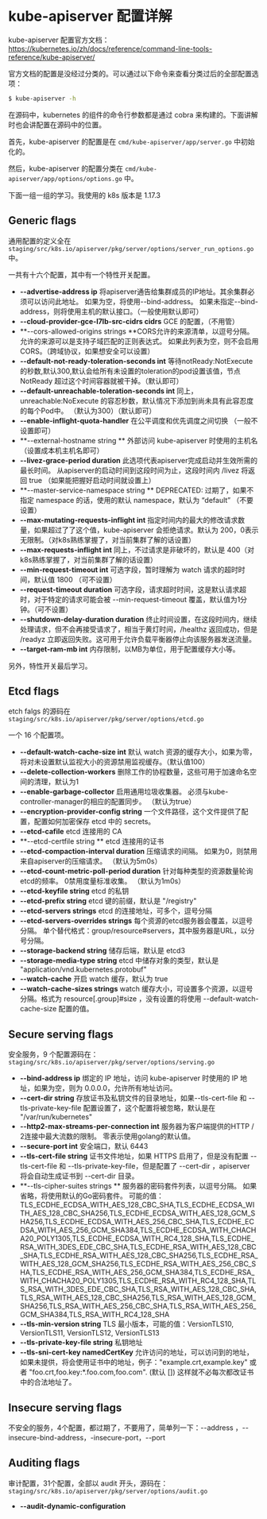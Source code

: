 # kube-apiserver 配置详解

kube-apiserver 配置官方文档：https://kubernetes.io/zh/docs/reference/command-line-tools-reference/kube-apiserver/

官方文档的配置是没经过分类的。可以通过以下命令来查看分类过后的全部配置选项：

```bash
$ kube-apiserver -h
```

在源码中，kubernetes 的组件的命令行参数都是通过 cobra 来构建的。下面讲解时也会讲配置在源码中的位置。

首先，kube-apiserver 的配置是在 `cmd/kube-apiserver/app/server.go` 中初始化的。

然后，kube-apiserver 的配置分类在 `cmd/kube-apiserver/app/options/options.go` 中。

下面一组一组的学习。我使用的 k8s 版本是 1.17.3

## Generic flags

通用配置的定义全在 `staging/src/k8s.io/apiserver/pkg/server/options/server_run_options.go` 中。

一共有十六个配置，其中有一个特性开关配置。

- **--advertise-address ip** 将apiserver通告给集群成员的IP地址。其余集群必须可以访问此地址。 如果为空，将使用--bind-address。 如果未指定--bind-address，则将使用主机的默认接口。（一般使用默认即可）
- **--cloud-provider-gce-l7lb-src-cidrs cidrs** GCE 的配置，（不用管）
- **--cors-allowed-origins strings **CORS允许的来源清单，以逗号分隔。 允许的来源可以是支持子域匹配的正则表达式。 如果此列表为空，则不会启用CORS。（跨域协议，如果想安全可以设置）
- **--default-not-ready-toleration-seconds int** 等待notReady:NotExecute的秒数,默认300,默认会给所有未设置的toleration的pod设置该值，节点 NotReady 超过这个时间容器就被干掉。（默认即可）
- **--default-unreachable-toleration-seconds int** 同上，unreachable:NoExecute 的容忍秒数，默认情况下添加到尚未具有此容忍度的每个Pod中。 （默认为300）（默认即可）
- **--enable-inflight-quota-handler** 在公平调度和优先调度之间切换 （一般不设置即可）
- **--external-hostname string ** 外部访问 kube-apiserver 时使用的主机名 （设置成本机主机名即可）
- **--livez-grace-period duration** 此选项代表apiserver完成启动并生效所需的最长时间。 从apiserver的启动时间到这段时间为止，这段时间内 /livez 将返回 true （如果能把握好启动时间就设置上）
- **--master-service-namespace string ** DEPRECATED: 过期了，如果不指定 namespace 的话，使用的默认 namespace，默认为 “default” （不要设置）
- **--max-mutating-requests-inflight int** 指定时间内的最大的修改请求数量，如果超过了了这个值，kube-apiserver 会拒绝请求。默认为 200，0表示无限制。（对k8s熟练掌握了，对当前集群了解的话设置）
- **--max-requests-inflight int** 同上，不过请求是非破坏的，默认是 400（对k8s熟练掌握了，对当前集群了解的话设置）
- **--min-request-timeout int** 可选字段，暂时理解为 watch 请求的超时时间，默认值 1800 （可不设置）
- **--request-timeout duration** 可选字段，请求超时时间，这是默认请求超时，对于特定的请求可能会被 --min-request-timeout 覆盖，默认值为1分钟。（可不设置）
- **--shutdown-delay-duration duration** 终止时间设置，在这段时间内，继续处理请求，但不会再接受请求了，相当于黄灯时间，/healthz 返回成功，但是 /readyz 立即返回失败。这可用于允许负载平衡器停止向该服务器发送流量。
- **--target-ram-mb int** 内存限制，以MB为单位，用于配置缓存大小等。

另外，特性开关最后学习。



## Etcd flags

etch falgs 的源码在 `staging/src/k8s.io/apiserver/pkg/server/options/etcd.go`

一个 16 个配置项。

- **--default-watch-cache-size int** 默认 watch 资源的缓存大小，如果为零，将对未设置默认监视大小的资源禁用监视缓存。（默认值100）
- **--delete-collection-workers** 删除工作的协程数量，这些可用于加速命名空间的清理，默认为1
- **--enable-garbage-collector** 启用通用垃圾收集器。 必须与kube-controller-manager的相应的配置同步。 （默认为true）
- **--encryption-provider-config string** 一个文件路径，这个文件提供了配置，配置如何加密保存 etcd 中的 secrets。
- **--etcd-cafile** etcd 连接用的 CA
- **--etcd-certfile string ** etcd 连接用的证书
- **--etcd-compaction-interval duration** 压缩请求的间隔。 如果为0，则禁用来自apiserver的压缩请求。 （默认为5m0s）
- **--etcd-count-metric-poll-period duration** 针对每种类型的资源数量轮询etcd的频率。 0禁用度量标准收集。 （默认为1m0s）
- **--etcd-keyfile string** etcd 的私钥
- **--etcd-prefix string** etcd 键的前缀，默认是 "/registry"
- **--etcd-servers strings** etcd 的连接地址，可多个，逗号分隔
- **--etcd-servers-overrides strings** 每个资源的etcd服务器会覆盖，以逗号分隔。 单个替代格式：group/resource#servers，其中服务器是URL，以分号分隔。
- **--storage-backend string** 储存后端，默认是 etcd3
- **--storage-media-type string** etcd 中储存对象的类型，默认是  "application/vnd.kubernetes.protobuf"
- **--watch-cache** 开启 watch 缓存，默认为 true
- **--watch-cache-sizes strings** watch 缓存大小，可设置多个资源，以逗号分隔。格式为 resource[.group]#size ，没有设置的将使用 --default-watch-cache-size 配置的值。



## Secure serving flags

安全服务，9 个配置源码在：`staging/src/k8s.io/apiserver/pkg/server/options/serving.go`

- **--bind-address ip** 绑定的 IP 地址，访问 kube-apiserver 时使用的 IP 地址，如果为空，则为 0.0.0.0，允许所有地址访问。
- **--cert-dir string** 存放证书及私钥文件的目录地址，如果--tls-cert-file 和 --tls-private-key-file 配置设置了，这个配置将被忽略，默认是在 "/var/run/kubernetes"
- **--http2-max-streams-per-connection int** 服务器为客户端提供的HTTP / 2连接中最大流数的限制。 零表示使用golang的默认值。
- **--secure-port int** 安全端口，默认 6443
- **--tls-cert-file string** 证书文件地址，如果 HTTPS 启用了，但是没有配置 --tls-cert-file 和 --tls-private-key-file，但是配置了 --cert-dir ，apiserver 将会自动生成证书到 --cert-dir 目录。
- **--tls-cipher-suites strings ** 服务器的密码套件列表，以逗号分隔。 如果省略，将使用默认的Go密码套件。 可能的值：TLS_ECDHE_ECDSA_WITH_AES_128_CBC_SHA,TLS_ECDHE_ECDSA_WITH_AES_128_CBC_SHA256,TLS_ECDHE_ECDSA_WITH_AES_128_GCM_SHA256,TLS_ECDHE_ECDSA_WITH_AES_256_CBC_SHA,TLS_ECDHE_ECDSA_WITH_AES_256_GCM_SHA384,TLS_ECDHE_ECDSA_WITH_CHACHA20_POLY1305,TLS_ECDHE_ECDSA_WITH_RC4_128_SHA,TLS_ECDHE_RSA_WITH_3DES_EDE_CBC_SHA,TLS_ECDHE_RSA_WITH_AES_128_CBC_SHA,TLS_ECDHE_RSA_WITH_AES_128_CBC_SHA256,TLS_ECDHE_RSA_WITH_AES_128_GCM_SHA256,TLS_ECDHE_RSA_WITH_AES_256_CBC_SHA,TLS_ECDHE_RSA_WITH_AES_256_GCM_SHA384,TLS_ECDHE_RSA_WITH_CHACHA20_POLY1305,TLS_ECDHE_RSA_WITH_RC4_128_SHA,TLS_RSA_WITH_3DES_EDE_CBC_SHA,TLS_RSA_WITH_AES_128_CBC_SHA,TLS_RSA_WITH_AES_128_CBC_SHA256,TLS_RSA_WITH_AES_128_GCM_SHA256,TLS_RSA_WITH_AES_256_CBC_SHA,TLS_RSA_WITH_AES_256_GCM_SHA384,TLS_RSA_WITH_RC4_128_SHA
- **--tls-min-version string** TLS 最小版本，可能的值：VersionTLS10, VersionTLS11, VersionTLS12, VersionTLS13
- **--tls-private-key-file string** 私钥地址
- **--tls-sni-cert-key namedCertKey** 允许访问的地址，可以访问到的地址，如果未提供，将会使用证书中的地址，例子："example.crt,example.key" 或者 "foo.crt,foo.key:*.foo.com,foo.com". (默认 []) 这样就不必每次都改证书中的合法地址了。



## Insecure serving flags

不安全的服务，4个配置，都过期了，不要用了，简单列一下：--address ，--insecure-bind-address，-insecure-port，--port



## Auditing flags

审计配置，31个配置，全部以 audit 开头，源码在：`staging/src/k8s.io/apiserver/pkg/server/options/audit.go`

- **--audit-dynamic-configuration** 





